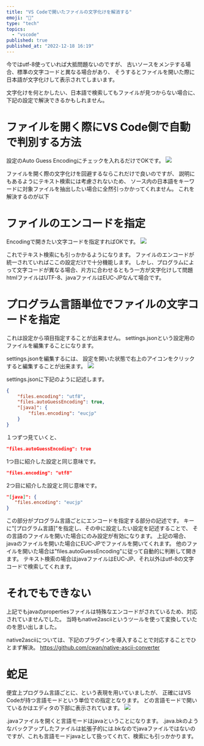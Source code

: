 ```yaml
---
title: "VS Codeで開いたファイルの文字化けを解消する"
emoji: "🙆"
type: "tech"
topics:
  - "vscode"
published: true
published_at: "2022-12-18 16:19"
---
```


今ではutf-8使っていれば大抵問題ないのですが、
古いソースをメンテする場合、標準の文字コードと異なる場合があり、
そうするとファイルを開いた際に日本語が文字化けして表示されてしまいます。

文字化けを何とかしたい、日本語で検索してもファイルが見つからない場合に、下記の設定で解決できるかもしれません。


# ファイルを開く際にVS Code側で自動で判別する方法
設定のAuto Guess Encodingにチェックを入れるだけでOKです。
![](https://storage.googleapis.com/zenn-user-upload/be56942c56d1-20221218.png)

ファイルを開く際の文字化けを回避するならこれだけで良いのですが、
説明にもあるようにテキスト検索には考慮されないため、
ソース内の日本語をキーワードに対象ファイルを抽出したい場合に全然引っかかってくれません。
これを解決するのが以下

# ファイルのエンコードを指定
Encodingで開きたい文字コードを指定すればOKです。
![](https://storage.googleapis.com/zenn-user-upload/d14f64a10dd9-20221218.png)

これでテキスト検索にも引っかかるようになります。
ファイルのエンコードが統一されていればここの設定だけで十分機能します。
しかし、プログラムによって文字コードが異なる場合、片方に合わせるともう一方が文字化けして問題
htmlファイルはUTF-8、javaファイルはEUC-JPなんて場合です。


# プログラム言語単位でファイルの文字コードを指定
これは設定から項目指定することが出来ません。
settings.jsonという設定用のファイルを編集することになります。

settings.jsonを編集するには、
設定を開いた状態で右上のアイコンをクリックすると編集することが出来ます。
![](https://storage.googleapis.com/zenn-user-upload/b5c4d69f8a84-20221218.png)

settings.jsonに下記のように記述します。
```json
{
    "files.encoding": "utf8",
    "files.autoGuessEncoding": true,
    "[java]": {
        "files.encoding": "eucjp"
    }
}
```

１つずつ見ていくと、
```json
"files.autoGuessEncoding": true　
```
1つ目に紹介した設定と同じ意味です。

```json
"files.encoding": "utf8"
```
2つ目に紹介した設定と同じ意味です。

```json
"[java]": {
   "files.encoding": "eucjp"
}
```
この部分がプログラム言語ごとにエンコードを指定する部分の記述です。
キーに"[プログラム言語]"を指定し、その中に設定したい設定を記述することで、
その言語のファイルを開いた場合にのみ設定が有効になります。
上記の場合、javaのファイルを開いた場合にEUC-JPでファイルを開いてくれます。
他のファイルを開いた場合は"files.autoGuessEncoding"に従って自動的に判断して開きます。
テキスト検索の場合はjavaファイルはEUC-JP、それ以外はutf-8の文字コードで検索してくれます。

# それでもできない
上記でもjavaのpropertiesファイルは特殊なエンコードがされているため、対応されていませんでした。
当時もnative2asciiというツールを使って変換していたのを思い出しました。

native2asciiについては、下記のプラグインを導入することで対応することでひとまず解決。
https://github.com/cwan/native-ascii-converter


# 蛇足
便宜上プログラム言語ごとに、という表現を用いていましたが、
正確にはVS Codeが持つ言語モードという単位での指定となります。
どの言語モードで開いているかはエディタの下部に表示されています。
![](https://storage.googleapis.com/zenn-user-upload/cc87b27bb529-20221218.png)

.javaファイルを開くと言語モードはjavaということになります。
.java.bkのようなバックアップしたファイルは拡張子的には.bkなのでjavaファイルではないのですが、これも言語モードjavaとして扱ってくれて、検索にも引っかかります。
